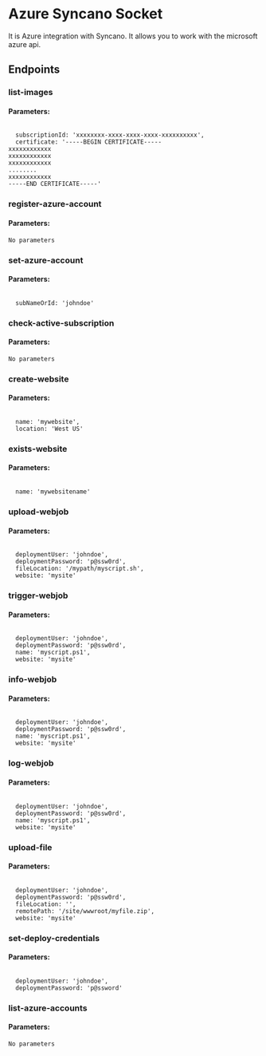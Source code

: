 # Azure Syncano Socket

It is Azure integration with Syncano. It allows you to work with the microsoft azure api.

## Endpoints

### list-images

#### Parameters:
```

  subscriptionId: 'xxxxxxxx-xxxx-xxxx-xxxx-xxxxxxxxxx',
  certificate: '-----BEGIN CERTIFICATE-----
xxxxxxxxxxxx
xxxxxxxxxxxx
xxxxxxxxxxxx
........
xxxxxxxxxxxx
-----END CERTIFICATE-----'
```


### register-azure-account

#### Parameters:
```
No parameters
```


### set-azure-account

#### Parameters:
```

  subNameOrId: 'johndoe'
```


### check-active-subscription

#### Parameters:
```
No parameters
```


### create-website

#### Parameters:
```

  name: 'mywebsite',
  location: 'West US'
```


### exists-website

#### Parameters:
```

  name: 'mywebsitename'
```


### upload-webjob

#### Parameters:
```

  deploymentUser: 'johndoe',
  deploymentPassword: 'p@ssw0rd',
  fileLocation: '/mypath/myscript.sh',
  website: 'mysite'
```


### trigger-webjob

#### Parameters:
```

  deploymentUser: 'johndoe',
  deploymentPassword: 'p@ssw0rd',
  name: 'myscript.ps1',
  website: 'mysite'
```


### info-webjob

#### Parameters:
```

  deploymentUser: 'johndoe',
  deploymentPassword: 'p@ssw0rd',
  name: 'myscript.ps1',
  website: 'mysite'
```


### log-webjob

#### Parameters:
```

  deploymentUser: 'johndoe',
  deploymentPassword: 'p@ssw0rd',
  name: 'myscript.ps1',
  website: 'mysite'
```


### upload-file

#### Parameters:
```

  deploymentUser: 'johndoe',
  deploymentPassword: 'p@ssw0rd',
  fileLocation: '',
  remotePath: '/site/wwwroot/myfile.zip',
  website: 'mysite'
```


### set-deploy-credentials

#### Parameters:
```

  deploymentUser: 'johndoe',
  deploymentPassword: 'p@ssword'
```


### list-azure-accounts

#### Parameters:
```
No parameters
```

